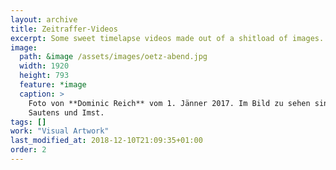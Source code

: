 ```yaml
---
layout: archive
title: Zeitraffer-Videos
excerpt: Some sweet timelapse videos made out of a shitload of images.
image: 
  path: &image /assets/images/oetz-abend.jpg
  width: 1920
  height: 793
  feature: *image
  caption: >
    Foto von **Dominic Reich** vom 1. Jänner 2017. Im Bild zu sehen sind Teile von Oetz,
    Sautens und Imst.
tags: []
work: "Visual Artwork"
last_modified_at: 2018-12-10T21:09:35+01:00
order: 2
---
```

